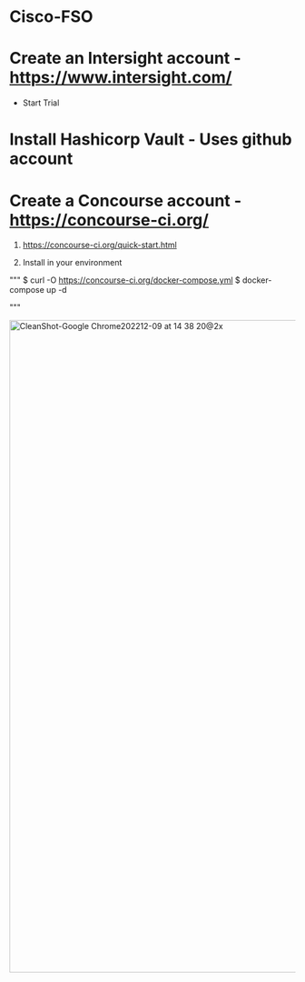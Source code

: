 # Cisco-FSO

# Create an Intersight account - https://www.intersight.com/

- Start Trial

# Install Hashicorp Vault - Uses github account


# Create a Concourse account - https://concourse-ci.org/

1. https://concourse-ci.org/quick-start.html 

2.  Install in your environment

"""
$ curl -O https://concourse-ci.org/docker-compose.yml
$ docker-compose up -d

"""

<img width="1148" alt="CleanShot-Google Chrome202212-09 at 14 38 20@2x" src="https://user-images.githubusercontent.com/9085386/206792042-4db1a2d1-bbf5-4bb0-a994-2c6bbca08f3f.png">




